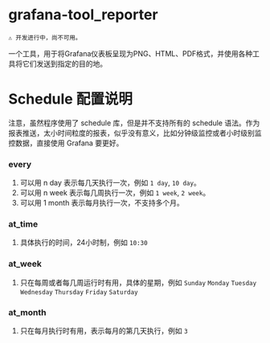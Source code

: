 # grafana-tool_reporter

    ⚠ 开发进行中，尚不可用。

一个工具，用于将Grafana仪表板呈现为PNG、HTML、PDF格式，并使用各种工具将它们发送到指定的目的地。

# Schedule 配置说明

注意，虽然程序使用了 schedule 库，但是并不支持所有的 schedule 语法。作为报表推送，太小时间粒度的报表，似乎没有意义，比如分钟级监控或者小时级别监控数据，直接使用 Grafana 要更好。

### every
1. 可以用 n day 表示每几天执行一次，例如 `1 day`, `10 day`。
2. 可以用 n week 表示每几周执行一次，例如 `1 week`, `2 week`。
3. 可以用 1 month 表示每月执行一次，不支持多个月。

### at_time
1. 具体执行的时间，24小时制，例如 `10:30`

### at_week
1. 只在每周或者每几周运行时有用，具体的星期，例如 `Sunday` `Monday` `Tuesday` `Wednesday` `Thursday` `Friday` `Saturday`

### at_month
1. 只在每月执行时有用，表示每月的第几天执行，例如 `3`